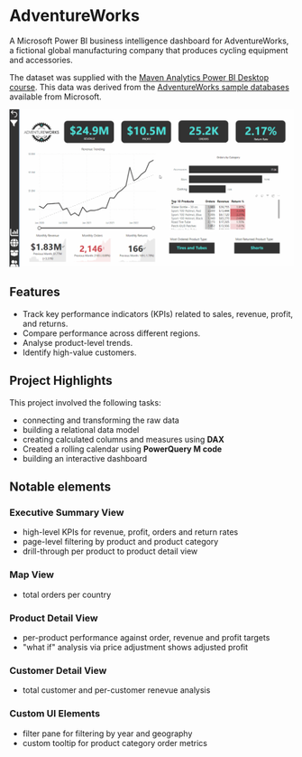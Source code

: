 # AdventureWorks

A Microsoft Power BI business intelligence dashboard for AdventureWorks, a fictional global manufacturing company that produces cycling equipment and accessories.

The dataset was supplied with the [Maven Analytics Power BI Desktop course](https://mavenanalytics.io/course/microsoft-power-bi-desktop). This data was derived from the [AdventureWorks sample databases](https://learn.microsoft.com/en-us/sql/samples/adventureworks-install-configure) available from Microsoft.

<img alt="AdventureWorks Executive Dashboard" src="images/screenshots/exec_dashboard.gif">

## Features

- Track key performance indicators (KPIs) related to sales, revenue, profit, and returns.
- Compare performance across different regions.
- Analyse product-level trends.
- Identify high-value customers.

## Project Highlights

This project involved the following tasks:

- connecting and transforming the raw data 
- building a relational data model
- creating calculated columns and measures using **DAX**
- Created a rolling calendar using **PowerQuery M code**
- building an interactive dashboard

## Notable elements

### Executive Summary View

- high-level KPIs for revenue, profit, orders and return rates
- page-level filtering by product and product category
- drill-through per product to product detail view

### Map View

- total orders per country

### Product Detail View

- per-product performance against order, revenue and profit targets
- "what if" analysis via price adjustment shows adjusted profit

### Customer Detail View

- total customer and per-customer renevue analysis

### Custom UI Elements

- filter pane for filtering by year and geography
- custom tooltip for product category order metrics
